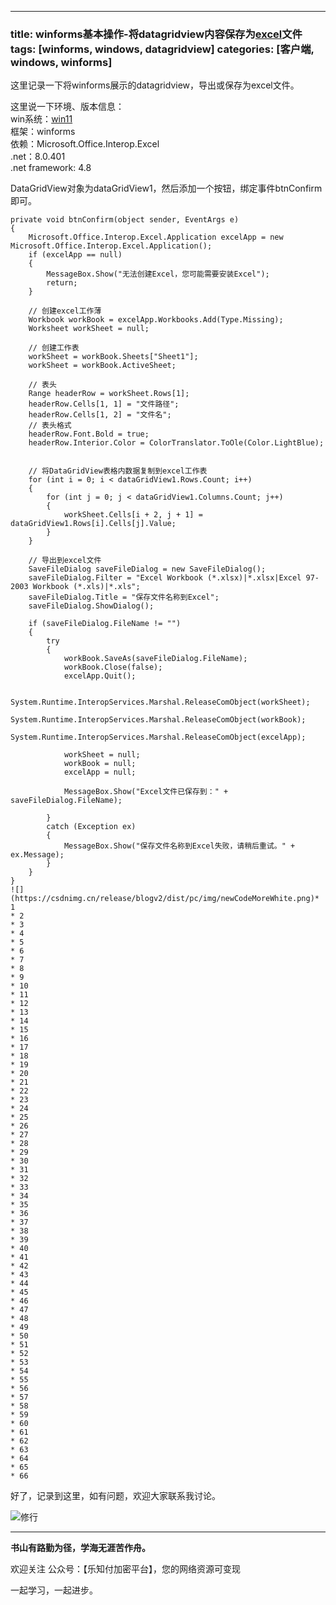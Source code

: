 





---


### title: winforms基本操作\-将datagridview内容保存为[excel](https://so.csdn.net/so/search?q=excel&spm=1001.2101.3001.7020)文件 tags: \[winforms, windows, datagridview] categories: \[客户端, windows, winforms]


这里记录一下将winforms展示的datagridview，导出或保存为excel文件。


这里说一下环境、版本信息：  
 win系统：[win11](https://so.csdn.net/so/search?q=win11&spm=1001.2101.3001.7020)  
 框架：winforms  
 依赖：Microsoft.Office.Interop.Excel  
 .net：8\.0\.401  
 .net framework: 4\.8


DataGridView对象为dataGridView1，然后添加一个按钮，绑定事件btnConfirm即可。



```
private void btnConfirm(object sender, EventArgs e)
{
    Microsoft.Office.Interop.Excel.Application excelApp = new Microsoft.Office.Interop.Excel.Application();
    if (excelApp == null)
    {
        MessageBox.Show("无法创建Excel，您可能需要安装Excel");
        return;
    }

    // 创建excel工作薄
    Workbook workBook = excelApp.Workbooks.Add(Type.Missing);
    Worksheet workSheet = null;

    // 创建工作表
    workSheet = workBook.Sheets["Sheet1"];
    workSheet = workBook.ActiveSheet;

    // 表头
    Range headerRow = workSheet.Rows[1];
    headerRow.Cells[1, 1] = "文件路径";
    headerRow.Cells[1, 2] = "文件名";
    // 表头格式
    headerRow.Font.Bold = true;
    headerRow.Interior.Color = ColorTranslator.ToOle(Color.LightBlue);


    // 将DataGridView表格内数据复制到excel工作表
    for (int i = 0; i < dataGridView1.Rows.Count; i++)
    {
        for (int j = 0; j < dataGridView1.Columns.Count; j++)
        {
            workSheet.Cells[i + 2, j + 1] = dataGridView1.Rows[i].Cells[j].Value;
        }
    }

    // 导出到excel文件
    SaveFileDialog saveFileDialog = new SaveFileDialog();
    saveFileDialog.Filter = "Excel Workbook (*.xlsx)|*.xlsx|Excel 97-2003 Workbook (*.xls)|*.xls";
    saveFileDialog.Title = "保存文件名称到Excel";
    saveFileDialog.ShowDialog();

    if (saveFileDialog.FileName != "")
    {
        try
        {
            workBook.SaveAs(saveFileDialog.FileName);
            workBook.Close(false);
            excelApp.Quit();

            System.Runtime.InteropServices.Marshal.ReleaseComObject(workSheet);
            System.Runtime.InteropServices.Marshal.ReleaseComObject(workBook);
            System.Runtime.InteropServices.Marshal.ReleaseComObject(excelApp);

            workSheet = null;
            workBook = null;
            excelApp = null;

            MessageBox.Show("Excel文件已保存到：" + saveFileDialog.FileName);

        }
        catch (Exception ex)
        {
            MessageBox.Show("保存文件名称到Excel失败，请稍后重试。" + ex.Message);
        }
    }
}
![](https://csdnimg.cn/release/blogv2/dist/pc/img/newCodeMoreWhite.png)* 1
* 2
* 3
* 4
* 5
* 6
* 7
* 8
* 9
* 10
* 11
* 12
* 13
* 14
* 15
* 16
* 17
* 18
* 19
* 20
* 21
* 22
* 23
* 24
* 25
* 26
* 27
* 28
* 29
* 30
* 31
* 32
* 33
* 34
* 35
* 36
* 37
* 38
* 39
* 40
* 41
* 42
* 43
* 44
* 45
* 46
* 47
* 48
* 49
* 50
* 51
* 52
* 53
* 54
* 55
* 56
* 57
* 58
* 59
* 60
* 61
* 62
* 63
* 64
* 65
* 66

```

好了，记录到这里，如有问题，欢迎大家联系我讨论。


![修行](https://i-blog.csdnimg.cn/direct/e958412e8ace47a5a27b41240273c0b6.png)




---


**书山有路勤为径，学海无涯苦作舟。**


欢迎关注 公众号：【乐知付加密平台】，您的网络资源可变现


一起学习，一起进步。  
 


